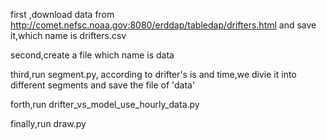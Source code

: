 first ,download data from http://comet.nefsc.noaa.gov:8080/erddap/tabledap/drifters.html and save it,which name is drifters.csv

second,create a file which name is data

third,run segment.py, according to drifter's is and time,we divie it into different segments and save the file of 'data'

forth,run drifter_vs_model_use_hourly_data.py

finally,run draw.py
